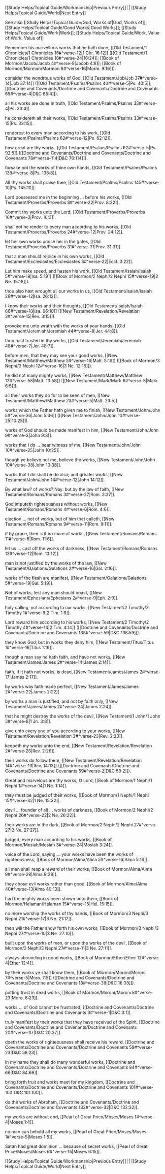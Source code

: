 [[Study Helps/Topical Guide/Workmanship|Previous Entry]]  ||  [[Study Helps/Topical Guide/World|Next Entry]]

 See also [[Study Helps/Topical Guide/God, Works of|God, Works of]]; [[Study Helps/Topical Guide/Good Works|Good Works]]; [[Study Helps/Topical Guide/Work|Work]]; [[Study Helps/Topical Guide/Work, Value of|Work, Value of]]

 Remember his marvellous works that he hath done, [[Old Testament/1 Chronicles/1 Chronicles 16#^verse-12|1 Chr. 16:12]] ([[Old Testament/1 Chronicles/1 Chronicles 16#^verse-24|16:24]]; [[Book of Mormon/Jacob/Jacob 4#^verse-8|Jacob 4:8]]; [[Book of Mormon/Mormon/Mormon 9#^verse-16|Morm. 9:16]]).

 consider the wondrous works of God, [[Old Testament/Job/Job 37#^verse-14|Job 37:14]] ([[Old Testament/Psalms/Psalms 40#^verse-5|Ps. 40:5]]; [[Doctrine and Covenants/Doctrine and Covenants/Doctrine and Covenants 65#^verse-4|D&C 65:4]]).

 all his works are done in truth, [[Old Testament/Psalms/Psalms 33#^verse-4|Ps. 33:4]].

 he considereth all their works, [[Old Testament/Psalms/Psalms 33#^verse-15|Ps. 33:15]].

 renderest to every man according to his work, [[Old Testament/Psalms/Psalms 62#^verse-12|Ps. 62:12]].

 how great are thy works, [[Old Testament/Psalms/Psalms 92#^verse-5|Ps. 92:5]] ([[Doctrine and Covenants/Doctrine and Covenants/Doctrine and Covenants 76#^verse-114|D&C 76:114]]).

 forsake not the works of thine own hands, [[Old Testament/Psalms/Psalms 138#^verse-8|Ps. 138:8]].

 All thy works shall praise thee, [[Old Testament/Psalms/Psalms 145#^verse-10|Ps. 145:10]].

 Lord possessed me in the beginning ... before his works, [[Old Testament/Proverbs/Proverbs 8#^verse-22|Prov. 8:22]].

 Commit thy works unto the Lord, [[Old Testament/Proverbs/Proverbs 16#^verse-3|Prov. 16:3]].

 shall not he render to every man according to his works, [[Old Testament/Proverbs/Proverbs 24#^verse-12|Prov. 24:12]].

 let her own works praise her in the gates, [[Old Testament/Proverbs/Proverbs 31#^verse-31|Prov. 31:31]].

 that a man should rejoice in his own works, [[Old Testament/Ecclesiastes/Ecclesiastes 3#^verse-22|Eccl. 3:22]].

 Let him make speed, and hasten his work, [[Old Testament/Isaiah/Isaiah 5#^verse-19|Isa. 5:19]] ([[Book of Mormon/2 Nephi/2 Nephi 15#^verse-19|2 Ne. 15:19]]).

 thou also hast wrought all our works in us, [[Old Testament/Isaiah/Isaiah 26#^verse-12|Isa. 26:12]].

 I know their works and their thoughts, [[Old Testament/Isaiah/Isaiah 66#^verse-18|Isa. 66:18]] ([[New Testament/Revelation/Revelation 3#^verse-15|Rev. 3:15]]).

 provoke me unto wrath with the works of your hands, [[Old Testament/Jeremiah/Jeremiah 44#^verse-8|Jer. 44:8]].

 thou hast trusted in thy works, [[Old Testament/Jeremiah/Jeremiah 48#^verse-7|Jer. 48:7]].

 before men, that they may see your good works, [[New Testament/Matthew/Matthew 5#^verse-16|Matt. 5:16]] ([[Book of Mormon/3 Nephi/3 Nephi 12#^verse-16|3 Ne. 12:16]]).

 he did not many mighty works, [[New Testament/Matthew/Matthew 13#^verse-58|Matt. 13:58]] ([[New Testament/Mark/Mark 6#^verse-5|Mark 6:5]]).

 all their works they do for to be seen of men, [[New Testament/Matthew/Matthew 23#^verse-5|Matt. 23:5]].

 works which the Father hath given me to finish, [[New Testament/John/John 5#^verse-36|John 5:36]] ([[New Testament/John/John 10#^verse-25|10:25]]).

 works of God should be made manifest in him, [[New Testament/John/John 9#^verse-3|John 9:3]].

 works that I do ... bear witness of me, [[New Testament/John/John 10#^verse-25|John 10:25]].

 though ye believe not me, believe the works, [[New Testament/John/John 10#^verse-38|John 10:38]].

 works that I do shall he do also; and greater works, [[New Testament/John/John 14#^verse-12|John 14:12]].

 By what law? of works? Nay: but by the law of faith, [[New Testament/Romans/Romans 3#^verse-27|Rom. 3:27]].

 God imputeth righteousness without works, [[New Testament/Romans/Romans 4#^verse-6|Rom. 4:6]].

 election ... not of works, but of him that calleth, [[New Testament/Romans/Romans 9#^verse-11|Rom. 9:11]].

 if by grace, then is it no more of works, [[New Testament/Romans/Romans 11#^verse-6|Rom. 11:6]].

 let us ... cast off the works of darkness, [[New Testament/Romans/Romans 13#^verse-12|Rom. 13:12]].

 man is not justified by the works of the law, [[New Testament/Galations/Galations 2#^verse-16|Gal. 2:16]].

 works of the flesh are manifest, [[New Testament/Galations/Galations 5#^verse-19|Gal. 5:19]].

 Not of works, lest any man should boast, [[New Testament/Ephesians/Ephesians 2#^verse-9|Eph. 2:9]].

 holy calling, not according to our works, [[New Testament/2 Timothy/2 Timothy 1#^verse-9|2 Tim. 1:9]].

 Lord reward him according to his works, [[New Testament/2 Timothy/2 Timothy 4#^verse-14|2 Tim. 4:14]] ([[Doctrine and Covenants/Doctrine and Covenants/Doctrine and Covenants 138#^verse-59|D&C 138:59]]).

 they know God; but in works they deny him, [[New Testament/Titus/Titus 1#^verse-16|Titus 1:16]].

 though a man say he hath faith, and have not works, [[New Testament/James/James 2#^verse-14|James 2:14]].

 faith, if it hath not works, is dead, [[New Testament/James/James 2#^verse-17|James 2:17]].

 by works was faith made perfect, [[New Testament/James/James 2#^verse-22|James 2:22]].

 by works a man is justified, and not by faith only, [[New Testament/James/James 2#^verse-24|James 2:24]].

 that he might destroy the works of the devil, [[New Testament/1 John/1 John 3#^verse-8|1 Jn. 3:8]].

 give unto every one of you according to your works, [[New Testament/Revelation/Revelation 2#^verse-23|Rev. 2:23]].

 keepeth my works unto the end, [[New Testament/Revelation/Revelation 2#^verse-26|Rev. 2:26]].

 their works do follow them, [[New Testament/Revelation/Revelation 14#^verse-13|Rev. 14:13]] ([[Doctrine and Covenants/Doctrine and Covenants/Doctrine and Covenants 59#^verse-2|D&C 59:2]]).

 Great and marvelous are thy works, O Lord, [[Book of Mormon/1 Nephi/1 Nephi 1#^verse-14|1 Ne. 1:14]].

 they must be judged of their works, [[Book of Mormon/1 Nephi/1 Nephi 15#^verse-32|1 Ne. 15:32]].

 devil ... founder of all ... works of darkness, [[Book of Mormon/2 Nephi/2 Nephi 26#^verse-22|2 Ne. 26:22]].

 their works are in the dark, [[Book of Mormon/2 Nephi/2 Nephi 27#^verse-27|2 Ne. 27:27]].

 judged, every man according to his works, [[Book of Mormon/Mosiah/Mosiah 3#^verse-24|Mosiah 3:24]].

 voice of the Lord, saying ... your works have been the works of righteousness, [[Book of Mormon/Alma/Alma 5#^verse-16|Alma 5:16]].

 all men shall reap a reward of their works, [[Book of Mormon/Alma/Alma 9#^verse-28|Alma 9:28]].

 they chose evil works rather than good, [[Book of Mormon/Alma/Alma 40#^verse-13|Alma 40:13]].

 had the mighty works been shown unto them, [[Book of Mormon/Helaman/Helaman 15#^verse-15|Hel. 15:15]].

 no more worship the works of thy hands, [[Book of Mormon/3 Nephi/3 Nephi 21#^verse-17|3 Ne. 21:17]].

 then will the Father show forth his own works, [[Book of Mormon/3 Nephi/3 Nephi 27#^verse-10|3 Ne. 27:10]].

 built upon the works of men, or upon the works of the devil, [[Book of Mormon/3 Nephi/3 Nephi 27#^verse-11|3 Ne. 27:11]].

 always abounding in good works, [[Book of Mormon/Ether/Ether 12#^verse-4|Ether 12:4]].

 by their works ye shall know them, [[Book of Mormon/Moroni/Moroni 7#^verse-5|Moro. 7:5]] ([[Doctrine and Covenants/Doctrine and Covenants/Doctrine and Covenants 18#^verse-38|D&C 18:38]]).

 putting trust in dead works, [[Book of Mormon/Moroni/Moroni 8#^verse-23|Moro. 8:23]].

 works ... of God cannot be frustrated, [[Doctrine and Covenants/Doctrine and Covenants/Doctrine and Covenants 3#^verse-1|D&C 3:1]].

 truly manifest by their works that they have received of the Spirit, [[Doctrine and Covenants/Doctrine and Covenants/Doctrine and Covenants 20#^verse-37|D&C 20:37]].

 doeth the works of righteousness shall receive his reward, [[Doctrine and Covenants/Doctrine and Covenants/Doctrine and Covenants 59#^verse-23|D&C 59:23]].

 In my name they shall do many wonderful works, [[Doctrine and Covenants/Doctrine and Covenants/Doctrine and Covenants 84#^verse-66|D&C 84:66]].

 bring forth fruit and works meet for my kingdom, [[Doctrine and Covenants/Doctrine and Covenants/Doctrine and Covenants 101#^verse-100|D&C 101:100]].

 do the works of Abraham, [[Doctrine and Covenants/Doctrine and Covenants/Doctrine and Covenants 132#^verse-32|D&C 132:32]].

 my works are without end, [[Pearl of Great Price/Moses/Moses 1#^verse-4|Moses 1:4]].

 no man can behold all my works, [[Pearl of Great Price/Moses/Moses 1#^verse-5|Moses 1:5]].

 Satan had great dominion ... because of secret works, [[Pearl of Great Price/Moses/Moses 6#^verse-15|Moses 6:15]].

[[Study Helps/Topical Guide/Workmanship|Previous Entry]]  ||  [[Study Helps/Topical Guide/World|Next Entry]]